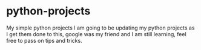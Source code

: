 # python-projects
My simple python projects
I am going to be updating my python projects as I get them done to this, google was my friend and I am still learning, feel free to pass on tips and tricks. 
